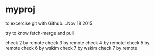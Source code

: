 # myproj
to excercise git with Github....Nov 18 2015

try to know fetch-merge and pull

check 2 by remote
check 3 by remote
check 4 by remotel
check 5 by remote
check 6 by wskim
check 7 by wskim
check 7 by remote
